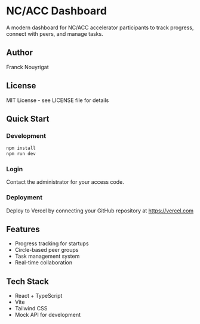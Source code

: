 # NC/ACC Dashboard

A modern dashboard for NC/ACC accelerator participants to track progress, connect with peers, and manage tasks.

## Author

Franck Nouyrigat

## License

MIT License - see LICENSE file for details

## Quick Start

### Development
```bash
npm install
npm run dev
```

### Login
Contact the administrator for your access code.

### Deployment
Deploy to Vercel by connecting your GitHub repository at https://vercel.com

## Features
- Progress tracking for startups
- Circle-based peer groups
- Task management system
- Real-time collaboration

## Tech Stack
- React + TypeScript
- Vite
- Tailwind CSS
- Mock API for development